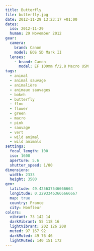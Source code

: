 ```yaml
---
title: Butterfly
file: butterfly.jpg
date: 2012-11-29 13:23:17 +01:00
dates:
  iso: 2012-11-29
  human: 29 November 2012
gear:
  camera:
    brand: Canon
    model: EOS 5D Mark II
  lenses:
    - brand: Canon
      model: EF 100mm f/2.8 Macro USM
tags:
  - animal
  - animal sauvage
  - animalière
  - animaux sauvages
  - bokeh
  - butterfly
  - flou
  - flower
  - green
  - macro
  - pink
  - sauvage
  - vert
  - wild animal
  - wild animals
settings:
  focal_length: 100
  iso: 1600
  aperture: 5.6
  shutter_speed: 1/80
dimensions:
  width: 2333
  height: 3500
geo:
  latitude: 49.425637546666664
  longitude: 0.22933463666666667
  map: true
  country: France
  city: Honfleur
colors:
  vibrant: 73 142 14
  darkVibrant: 55 118 16
  lightVibrant: 202 126 208
  muted: 97 167 92
  darkMuted: 49 76 46
  lightMuted: 140 151 172
---
```



